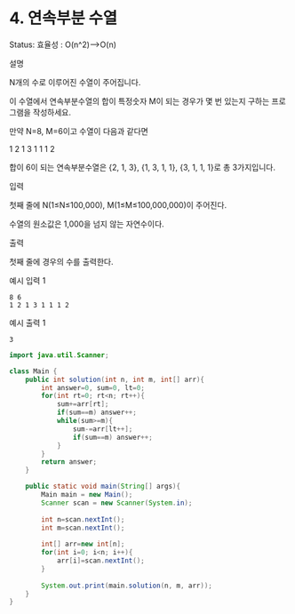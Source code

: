 # 4. 연속부분 수열

Status: 효율성 : O(n^2)-->O(n)

설명

N개의 수로 이루어진 수열이 주어집니다.

이 수열에서 연속부분수열의 합이 특정숫자 M이 되는 경우가 몇 번 있는지 구하는 프로그램을 작성하세요.

만약 N=8, M=6이고 수열이 다음과 같다면

1 2 1 3 1 1 1 2

합이 6이 되는 연속부분수열은 {2, 1, 3}, {1, 3, 1, 1}, {3, 1, 1, 1}로 총 3가지입니다.

입력

첫째 줄에 N(1≤N≤100,000), M(1≤M≤100,000,000)이 주어진다.

수열의 원소값은 1,000을 넘지 않는 자연수이다.

출력

첫째 줄에 경우의 수를 출력한다.

예시 입력 1

```
8 6
1 2 1 3 1 1 1 2

```

예시 출력 1

```
3
```

```java
import java.util.Scanner;

class Main {	
	public int solution(int n, int m, int[] arr){
		int answer=0, sum=0, lt=0;
		for(int rt=0; rt<n; rt++){
			sum+=arr[rt];
			if(sum==m) answer++;
			while(sum>=m){
				sum-=arr[lt++];
				if(sum==m) answer++; 
			}
		}
		return answer;
	}

	public static void main(String[] args){
		Main main = new Main();
		Scanner scan = new Scanner(System.in);
		
		int n=scan.nextInt();
		int m=scan.nextInt();
		
		int[] arr=new int[n];
		for(int i=0; i<n; i++){
			arr[i]=scan.nextInt();
		}
		
		System.out.print(main.solution(n, m, arr));
	}
}
```
